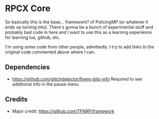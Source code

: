 # RPCX Core
So basically this is the base... framework? of PolicingMP (or whatever it ends up turning into).
There's gonna be a bunch of experimental stuff and probably bad code in here and I want to use this as a learning experience for learning lua, github, etc.

I'm using some code from other people, admittedly. I try to add links to the original code commented above where I can.

## Dependencies
- https://github.com/glitchdetector/fivem-blip-info Required to see additional info in the pause menu

## Credits
- Major credit: https://github.com/TFNRP/framework
